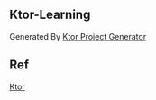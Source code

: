 ## Ktor-Learning

Generated
By [Ktor Project Generator](https://start.ktor.io/?_gl=1*215pid*_ga*OTEwNzcwMDY3LjE2NzY5MzU4NTM.*_ga_9J976DJZ68*MTY3NzAyMjAxNi4yLjEuMTY3NzAyMzAwOC41Ny4wLjA.&_ga=2.196869804.1653466446.1676935853-910770067.1676935853#/settings?name=ktor-sample&website=example.com&artifact=com.example.ktor-sample&kotlinVersion=1.8.10&ktorVersion=2.2.3&buildSystem=GRADLE_KTS&engine=NETTY&configurationIn=YAML&addSampleCode=true&plugins=)

## Ref

[Ktor](https://ktor.io/docs/intellij-idea.html)
